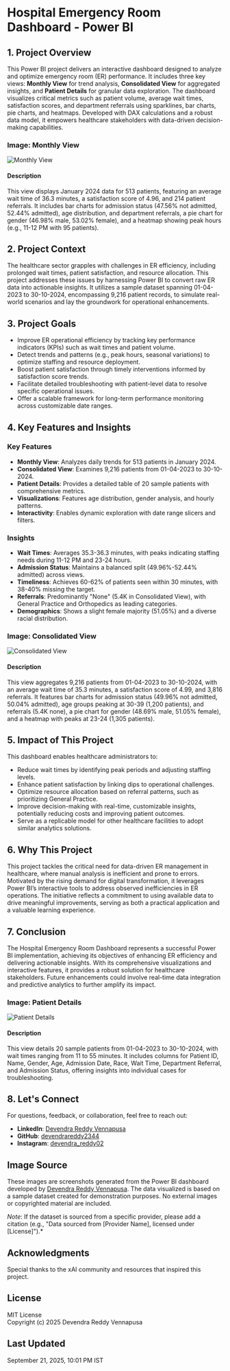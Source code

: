 # Hospital Emergency Room Dashboard - Power BI

## 1. Project Overview

This Power BI project delivers an interactive dashboard designed to analyze and optimize emergency room (ER) performance. It includes three key views: **Monthly View** for trend analysis, **Consolidated View** for aggregated insights, and **Patient Details** for granular data exploration. The dashboard visualizes critical metrics such as patient volume, average wait times, satisfaction scores, and department referrals using sparklines, bar charts, pie charts, and heatmaps. Developed with DAX calculations and a robust data model, it empowers healthcare stakeholders with data-driven decision-making capabilities.

### Image: Monthly View
![Monthly View](./Screenshot_2025-09-20_111636.png)
#### Description
This view displays January 2024 data for 513 patients, featuring an average wait time of 36.3 minutes, a satisfaction score of 4.96, and 214 patient referrals. It includes bar charts for admission status (47.56% not admitted, 52.44% admitted), age distribution, and department referrals, a pie chart for gender (46.98% male, 53.02% female), and a heatmap showing peak hours (e.g., 11-12 PM with 95 patients).

## 2. Project Context

The healthcare sector grapples with challenges in ER efficiency, including prolonged wait times, patient satisfaction, and resource allocation. This project addresses these issues by harnessing Power BI to convert raw ER data into actionable insights. It utilizes a sample dataset spanning 01-04-2023 to 30-10-2024, encompassing 9,216 patient records, to simulate real-world scenarios and lay the groundwork for operational enhancements.

## 3. Project Goals

- Improve ER operational efficiency by tracking key performance indicators (KPIs) such as wait times and patient volume.
- Detect trends and patterns (e.g., peak hours, seasonal variations) to optimize staffing and resource deployment.
- Boost patient satisfaction through timely interventions informed by satisfaction score trends.
- Facilitate detailed troubleshooting with patient-level data to resolve specific operational issues.
- Offer a scalable framework for long-term performance monitoring across customizable date ranges.

## 4. Key Features and Insights

### Key Features
- **Monthly View**: Analyzes daily trends for 513 patients in January 2024.
- **Consolidated View**: Examines 9,216 patients from 01-04-2023 to 30-10-2024.
- **Patient Details**: Provides a detailed table of 20 sample patients with comprehensive metrics.
- **Visualizations**: Features age distribution, gender analysis, and hourly patterns.
- **Interactivity**: Enables dynamic exploration with date range slicers and filters.

### Insights
- **Wait Times**: Averages 35.3-36.3 minutes, with peaks indicating staffing needs during 11-12 PM and 23-24 hours.
- **Admission Status**: Maintains a balanced split (49.96%-52.44% admitted) across views.
- **Timeliness**: Achieves 60-62% of patients seen within 30 minutes, with 38-40% missing the target.
- **Referrals**: Predominantly "None" (5.4K in Consolidated View), with General Practice and Orthopedics as leading categories.
- **Demographics**: Shows a slight female majority (51.05%) and a diverse racial distribution.

### Image: Consolidated View
![Consolidated View](./screenshots/Screenshot_2025-09-20_111703.png)
#### Description
This view aggregates 9,216 patients from 01-04-2023 to 30-10-2024, with an average wait time of 35.3 minutes, a satisfaction score of 4.99, and 3,816 referrals. It features bar charts for admission status (49.96% not admitted, 50.04% admitted), age groups peaking at 30-39 (1,200 patients), and referrals (5.4K none), a pie chart for gender (48.69% male, 51.05% female), and a heatmap with peaks at 23-24 (1,305 patients).

## 5. Impact of This Project

This dashboard enables healthcare administrators to:
- Reduce wait times by identifying peak periods and adjusting staffing levels.
- Enhance patient satisfaction by linking dips to operational challenges.
- Optimize resource allocation based on referral patterns, such as prioritizing General Practice.
- Improve decision-making with real-time, customizable insights, potentially reducing costs and improving patient outcomes.
- Serve as a replicable model for other healthcare facilities to adopt similar analytics solutions.

## 6. Why This Project

This project tackles the critical need for data-driven ER management in healthcare, where manual analysis is inefficient and prone to errors. Motivated by the rising demand for digital transformation, it leverages Power BI’s interactive tools to address observed inefficiencies in ER operations. The initiative reflects a commitment to using available data to drive meaningful improvements, serving as both a practical application and a valuable learning experience.

## 7. Conclusion

The Hospital Emergency Room Dashboard represents a successful Power BI implementation, achieving its objectives of enhancing ER efficiency and delivering actionable insights. With its comprehensive visualizations and interactive features, it provides a robust solution for healthcare stakeholders. Future enhancements could involve real-time data integration and predictive analytics to further amplify its impact.

### Image: Patient Details
![Patient Details](./screenshots/Screenshot_2025-09-20_111735.png)
#### Description
This view details 20 sample patients from 01-04-2023 to 30-10-2024, with wait times ranging from 11 to 55 minutes. It includes columns for Patient ID, Name, Gender, Age, Admission Date, Race, Wait Time, Department Referral, and Admission Status, offering insights into individual cases for troubleshooting.

## 8. Let's Connect

For questions, feedback, or collaboration, feel free to reach out:

- **LinkedIn**: [Devendra Reddy Vennapusa](https://www.linkedin.com/in/devendra-reddy-vennapusa)
- **GitHub**: [devendrareddy2344](https://github.com/devendrareddy2344)
- **Instagram**: [devendra_reddy02](https://www.instagram.com/devendra_reddy02/)

## Image Source

These images are screenshots generated from the Power BI dashboard developed by [Devendra Reddy Vennapusa](https://www.linkedin.com/in/devendra-reddy-vennapusa). The data visualized is based on a sample dataset created for demonstration purposes. No external images or copyrighted material are included.

*Note*: If the dataset is sourced from a specific provider, please add a citation (e.g., "Data sourced from [Provider Name], licensed under [License]").*

## Acknowledgments

Special thanks to the xAI community and resources that inspired this project.

## License

MIT License  
Copyright (c) 2025 Devendra Reddy Vennapusa

## Last Updated
September 21, 2025, 10:01 PM IST
